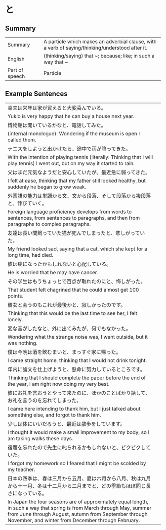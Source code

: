 # と

## Summary

<table><tr>   <td>Summary<td>   <td>A particle which makes an adverbial clause, with a verb of saying/thinking/understood after it.</td><tr><tr>   <td>English<td>   <td>(thinking/saying) that ~; because; like; in such a way that ~</td><tr><tr>   <td>Part of speech<td>   <td>Particle</td><tr></table></table></table>

## Example Sentences

<table><tr><td>幸夫は来年は家が買えると大変喜んでいる。<td><tr><tr><td>Yukio is very happy that he can buy a house next year.<td><tr><tr><td>博物館は開いているかなと、電話してみた。<td><tr><tr><td>(internal monologue): Wondering if the museum is open I called them.<td><tr><tr><td>テニスをしようと出かけたら、途中で雨が降ってきた。<td><tr><tr><td>With the intention of playing tennis (literally: Thinking that I will play tennis) I went out, but on my way it started to rain.<td><tr><tr><td>父はまだ元気なようだと安心していたが、最近急に弱ってきた。<td><tr><tr><td>I felt at ease, thinking that my father still looked healthy, but suddenly he began to grow weak.<td><tr><tr><td>外国語の能力は単語から文、文から段落、そして段落から複段落と、伸びていく。<td><tr><tr><td>Foreign language proficiency develops from words to sentences, from sentences to paragraphs, and then from paragraphs to complex paragraphs.<td><tr><tr><td>友達は長い間飼っていた猫が死んでしまったと、悲しがっていた。<td><tr><tr><td>My friend looked sad, saying that a cat, which she kept for a long time, had died.<td><tr><tr><td>彼は癌になったかもしれないと心配している。<td><tr><tr><td>He is worried that he may have cancer.<td><tr><tr><td>その学生はもうちょっとで百点が取れたのにと、悔しがった。<td><tr><tr><td>That student felt chagrined that he could almost get 100 points.<td><tr><tr><td>彼女と会うのもこれが最後かと、寂しかったのです。<td><tr><tr><td>Thinking that this would be the last time to see her, I felt lonely.<td><tr><tr><td>変な音がしたなと、外に出てみたが、何でもなかった。<td><tr><tr><td>Wondering what the strange noise was, I went outside, but it was nothing.<td><tr><tr><td>僕は今晩は酒を飲むまいと、まっすぐ家に帰った。<td><tr><tr><td>I came straight home, thinking that I would not drink tonight.<td><tr><tr><td>年内に論文を仕上げようと、懸命に努力しているところです。<td><tr><tr><td>Thinking that I should complete the paper before the end of the year, I am right now doing my very best.<td><tr><tr><td>彼にお礼を言おうとやって来たのに、ほかのことばかり話して、お礼を言うのを忘れてしまった。<td><tr><tr><td>I came here intending to thank him, but I just talked about something else, and forgot to thank him.<td><tr><tr><td>少しは体にいいだろうと、最近は散歩をしています。<td><tr><tr><td>I thought it would make a small improvement to my body, so I am taking walks these days.<td><tr><tr><td>宿題を忘れたので先生に叱られるかもしれないと、ビクビクしていた。<td><tr><tr><td>I forgot my homework so I feared that I might be scolded by my teacher.<td><tr><tr><td>日本の四季は、春は三月から五月、夏は六月から八月、秋は九月から十一月、冬は十二月から二月までと、どの季節もほぼ同じ長さになっている。<td><tr><tr><td>In Japan the four seasons are of approximately equal length, in such a way that spring is from March through May, summer from June through August, autumn from September through November, and winter from December through February.<td><tr></table>

